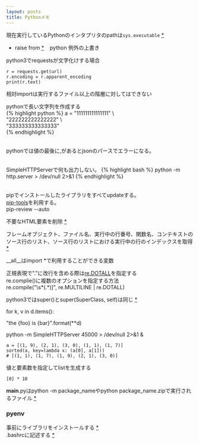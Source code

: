 ```yaml
---
layout: posts
title: Pythonメモ 
---
```

現在実行しているPythonのインタプリタのpathは`sys.executable` [\*](https://docs.python.org/3.5/library/sys.html#sys.executable)  

* raise from [\*](https://docs.python.org/3.5/whatsnew/3.3.html#pep-409-suppressing-exception-context)    python 
例外の上書き  

python3でrequestsが文字化けする場合   

```
r = requests.get(url)
r.encoding = r.apparent_encoding
print(r.text)
```



相対importは実行するファイル以上の階層に対してはできない  

pythonで長い文字列を作成する  
{% highlight python  %}
a = "111111111111111" \  
    "222222222222222" \  
    "333333333333333"   
{% endhighlight %}  
<br/>
    
pythonでは値の最後に,があるとjsonのパースでエラーになる。   
<br/>
   
SimpleHTTPServerで何も出力しない。
{% highlight bash  %}
python -m http.server > /dev/null 2>&1
{% endhighlight %}  
<br/>
   
pipでインストールしたライブラリをすべてupdateする。   
[pip-tools](https://github.com/nvie/pip-tools)を利用する。   
pip-review --auto
<br/>
   
不要なHTML要素を削除 [*](http://lxml.de/api/lxml.html.clean.Cleaner-class.html)
<br/>

フレームオブジェクト、ファイル名、実行中の行番号、関数名、コンテキストのソース行のリスト、ソース行のリストにおける実行中の行のインデックスを取得 [*](http://docs.python.jp/2/library/inspect.html#inspect-stack)
  
\_\_all\_\_はimport *で利用することができる変数   
   
正規表現で"."に改行を含める際は[re.DOTALL](http://docs.python.jp/2/library/re.html#re.DOTALL)を指定する  
re.complie()に複数のオプションを指定する方法   
re.compile("\s*(.*)\]", re.MULTILINE | re.DOTALL)    
   
python3ではsuper()とsuper(SuperClass, self)は同じ [*](https://docs.python.org/3.4/library/functions.html#super)    
   
for k, v in d.items():     
    
"the {foo} is {bar}".format(**d)     
   
python -m SimpleHTTPServer 45000 > /dev/null 2>&1 &     
  
```
a = [(1, 9), (2, 1), (3, 0), (1, 1), (1, 7)]
sorted(a, key=lambda x: (a[0], a[1]))
# [(1, 1), (1, 7), (1, 9), (2, 1), (3, 0)]
```
   
値と要素数を指定してlistを生成する      
```
[0] * 10
```

__main__.pyはpython -m package_nameやpython package_name.zipで実行されるファイル [*](http://docs.python.jp/3/library/__main__.html)  

### pyenv
事前にライブラリをインストールする [\*](https://github.com/yyuu/pyenv/wiki/Common-build-problems)  
.bashrcに記述する  [\*](https://github.com/yyuu/pyenv#basic-github-checkout)  



